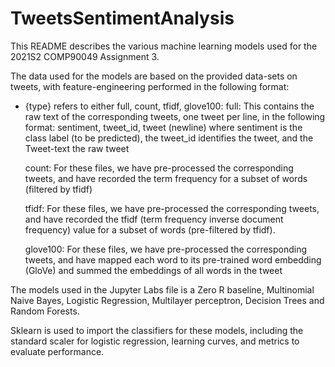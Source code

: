 # TweetsSentimentAnalysis

This README describes the various machine learning models used for the 2021S2 COMP90049 Assignment 3.

The data used for the models are based on the provided data-sets on tweets, with feature-engineering performed in the following format:

- {type} refers to either full, count, tfidf, glove100:
    full: This contains the raw text of the corresponding tweets, one tweet per line, in the following format:
          sentiment, tweet_id, tweet (newline)
          where sentiment is the class label (to be predicted), the tweet_id identifies the tweet, and the Tweet-text the raw tweet

    count: For these files, we have pre-processed the corresponding tweets, and have recorded the term frequency for a subset of words (filtered by tfidf)
                    
    tfidf: For these files, we have pre-processed the corresponding tweets, and have recorded the tfidf (term frequency inverse document frequency) value for a subset of words (pre-filtered by tfidf). 
    
    glove100: For these files, we have pre-processed the corresponding tweets, and have mapped each word to its pre-trained word embedding (GloVe) and summed the embeddings of all words in the tweet


The models used in the Jupyter Labs file is a Zero R baseline, Multinomial Naive Bayes, Logistic Regression, Multilayer perceptron, Decision Trees and Random Forests.


Sklearn is used to import the classifiers for these models, including the standard scaler for logistic regression, learning curves, and metrics to evaluate performance.
